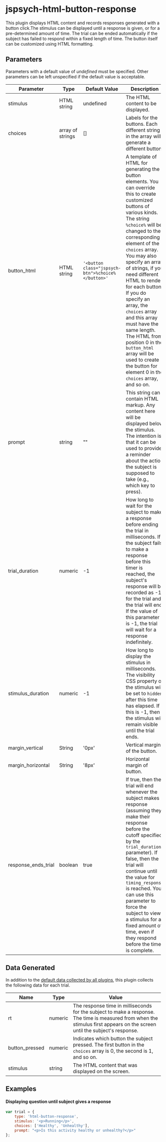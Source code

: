 # jspsych-html-button-response

This plugin displays HTML content and records responses generated with a button click.The stimulus can be displayed until a response is given, or for a pre-determined amount of time. The trial can be ended
automatically if the subject has failed to respond within a fixed length of time. The button itself can be customized using
HTML formatting.

## Parameters

Parameters with a default value of *undefined* must be specified.
Other parameters can be left unspecified if the default value is acceptable.

Parameter | Type | Default Value | Description
----------|------|---------------|------------
stimulus | HTML string | undefined | The HTML content to be displayed.
choices | array of strings | [] | Labels for the buttons. Each different string in the array will generate a different button.
button_html | HTML string | `'<button class="jspsych-btn">%choice%</button>'` | A template of HTML for generating the button elements. You can override this to create customized buttons of various kinds. The string `%choice%` will be changed to the corresponding element of the `choices` array. You may also specify an array of strings, if you need different HTML to render for each button. If you do specify an array, the `choices` array and this array must have the same length. The HTML from position 0 in the `button_html` array will be used to create the button for element 0 in the `choices` array, and so on.
prompt | string | "" | This string can contain HTML markup. Any content here will be displayed below the stimulus. The intention is that it can be used to provide a reminder about the action the subject is supposed to take (e.g., which key to press).
trial_duration | numeric | -1 | How long to wait for the subject to make a response before ending the trial in milliseconds. If the subject fails to make a response before this timer is reached, the subject's response will be recorded as -1 for the trial and the trial will end. If the value of this parameter is -1, the trial will wait for a response indefinitely.
stimulus_duration | numeric | -1 | How long to display the stimulus in milliseconds. The visibility CSS property of the stimulus will be set to `hidden` after this time has elapsed. If this is -1, then the stimulus will remain visible until the trial ends.
margin_vertical | String | '0px' | Vertical margin of the button.
margin_horizontal | String | '8px' | Horizontal margin of button.
response_ends_trial | boolean | true | If true, then the trial will end whenever the subject makes a response (assuming they make their response before the cutoff specified by the `trial_duration` parameter). If false, then the trial will continue until the value for `timing_response` is reached. You can use this parameter to force the subject to view a stimulus for a fixed amount of time, even if they respond before the time is complete.

## Data Generated

In addition to the [default data collected by all plugins](overview#datacollectedbyplugins), this plugin collects the following data for each trial.

Name | Type | Value
-----|------|------
rt | numeric | The response time in milliseconds for the subject to make a response. The time is measured from when the stimulus first appears on the screen until the subject's response.
button_pressed | numeric | Indicates which button the subject pressed. The first button in the `choices` array is 0, the second is 1, and so on.
stimulus | string | The HTML content that was displayed on the screen.

## Examples

#### Displaying question until subject gives a response

```javascript
var trial = {
	type: 'html-button-response',
	stimulus: '<p>Running</p>',
	choices: ['Healthy', 'Unhealthy'],
	prompt: "<p>Is this activity healthy or unhealthy?</p>"
};
```
